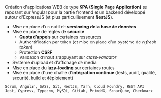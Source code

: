 Création d'applications WEB de type **SPA (Single Page Application)** se reposant sur Angular pour la partie frontend et un backend développé autour d'ExpressJS (et plus particulièrement **NestJS**).

- Mise en place d’un outil de **versioning de la base de données**
- Mise en place de règles de **sécurité**
  - **Quota d’appels** sur certaines ressources
  - Authentification par token (et mise en place d’un système de *refresh token*)
  - Protection **CSRF**
  - Validation d'input s'appuyant sur *class-validator*
- Système d’upload et d’affichage de media
- Mise en place du **lazy-loading** sur certaines routes
- Mise en place d'une chaîne d'**intégration continue** (tests, audit, qualité, sécurité, build et déploiement)

```text
Scrum, Angular, SASS, Git, NestJS, Yarn, Cloud Foundry, REST API, Jest, Cypress, Typeorm, MySQL, GitLab, PrimeNG, SonarQube, Checkmarx
```
